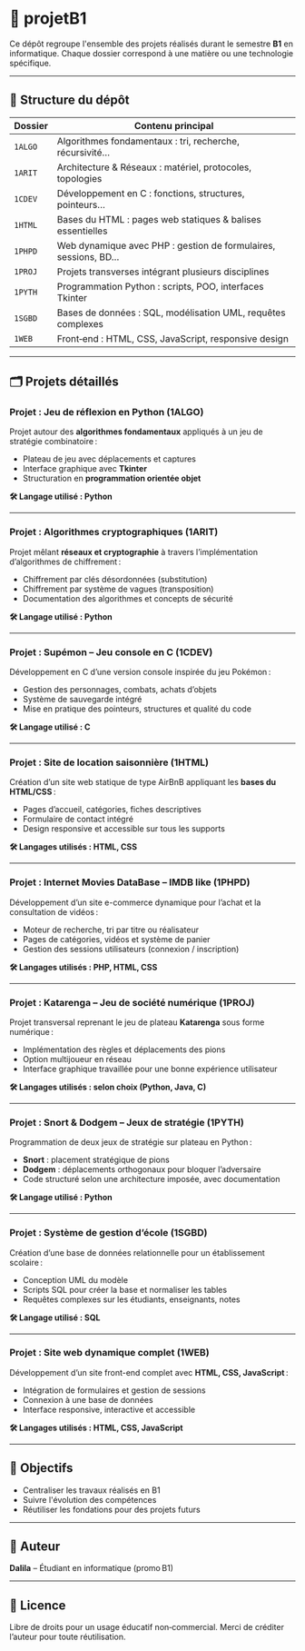 # 💼 projetB1

Ce dépôt regroupe l'ensemble des projets réalisés durant le semestre **B1** en informatique. Chaque dossier correspond à une matière ou une technologie spécifique.

---

## 📁 Structure du dépôt

| Dossier   | Contenu principal                                                     |
| --------- | --------------------------------------------------------------------- |
| `1ALGO`   | Algorithmes fondamentaux : tri, recherche, récursivité…              |
| `1ARIT`   | Architecture & Réseaux : matériel, protocoles, topologies            |
| `1CDEV`   | Développement en C : fonctions, structures, pointeurs…               |
| `1HTML`   | Bases du HTML : pages web statiques & balises essentielles           |
| `1PHPD`   | Web dynamique avec PHP : gestion de formulaires, sessions, BD…       |
| `1PROJ`   | Projets transverses intégrant plusieurs disciplines                   |
| `1PYTH`   | Programmation Python : scripts, POO, interfaces Tkinter              |
| `1SGBD`   | Bases de données : SQL, modélisation UML, requêtes complexes         |
| `1WEB`    | Front‑end : HTML, CSS, JavaScript, responsive design                 |

---

## 🗂️ Projets détaillés

### Projet : Jeu de réflexion en Python (1ALGO)

Projet autour des **algorithmes fondamentaux** appliqués à un jeu de stratégie combinatoire :

- Plateau de jeu avec déplacements et captures
- Interface graphique avec **Tkinter**
- Structuration en **programmation orientée objet**

**🛠 Langage utilisé : Python**

---

### Projet : Algorithmes cryptographiques (1ARIT)

Projet mêlant **réseaux et cryptographie** à travers l’implémentation d’algorithmes de chiffrement :

- Chiffrement par clés désordonnées (substitution)
- Chiffrement par système de vagues (transposition)
- Documentation des algorithmes et concepts de sécurité

**🛠 Langage utilisé : Python**

---

### Projet : Supémon – Jeu console en C (1CDEV)

Développement en C d’une version console inspirée du jeu Pokémon :

- Gestion des personnages, combats, achats d’objets
- Système de sauvegarde intégré
- Mise en pratique des pointeurs, structures et qualité du code

**🛠 Langage utilisé : C**

---

### Projet : Site de location saisonnière (1HTML)

Création d’un site web statique de type AirBnB appliquant les **bases du HTML/CSS** :

- Pages d’accueil, catégories, fiches descriptives
- Formulaire de contact intégré
- Design responsive et accessible sur tous les supports

**🛠 Langages utilisés : HTML, CSS**

---

### Projet : Internet Movies DataBase – IMDB like (1PHPD)

Développement d’un site e-commerce dynamique pour l’achat et la consultation de vidéos :

- Moteur de recherche, tri par titre ou réalisateur
- Pages de catégories, vidéos et système de panier
- Gestion des sessions utilisateurs (connexion / inscription)

**🛠 Langages utilisés : PHP, HTML, CSS**

---

### Projet : Katarenga – Jeu de société numérique (1PROJ)

Projet transversal reprenant le jeu de plateau **Katarenga** sous forme numérique :

- Implémentation des règles et déplacements des pions
- Option multijoueur en réseau
- Interface graphique travaillée pour une bonne expérience utilisateur

**🛠 Langages utilisés : selon choix (Python, Java, C)**

---

### Projet : Snort & Dodgem – Jeux de stratégie (1PYTH)

Programmation de deux jeux de stratégie sur plateau en Python :

- **Snort** : placement stratégique de pions
- **Dodgem** : déplacements orthogonaux pour bloquer l’adversaire
- Code structuré selon une architecture imposée, avec documentation

**🛠 Langage utilisé : Python**

---

### Projet : Système de gestion d’école (1SGBD)

Création d’une base de données relationnelle pour un établissement scolaire :

- Conception UML du modèle
- Scripts SQL pour créer la base et normaliser les tables
- Requêtes complexes sur les étudiants, enseignants, notes

**🛠 Langage utilisé : SQL**

---

### Projet : Site web dynamique complet (1WEB)

Développement d’un site front-end complet avec **HTML, CSS, JavaScript** :

- Intégration de formulaires et gestion de sessions
- Connexion à une base de données
- Interface responsive, interactive et accessible

**🛠 Langages utilisés : HTML, CSS, JavaScript**

---

## 🚀 Objectifs

- Centraliser les travaux réalisés en B1
- Suivre l'évolution des compétences
- Réutiliser les fondations pour des projets futurs

---

## 👤 Auteur

**Dalila** – Étudiant en informatique (promo B1)

---

## 📜 Licence

Libre de droits pour un usage éducatif non‑commercial. Merci de créditer l’auteur pour toute réutilisation.
